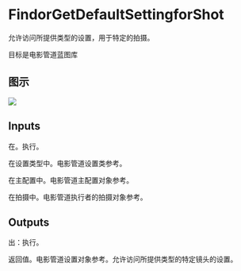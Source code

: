 # FindorGetDefaultSettingforShot

允许访问所提供类型的设置，用于特定的拍摄。

目标是电影管道蓝图库

## 图示

![]($-20221218-20082820.png)

## Inputs

在。执行。

在设置类型中。电影管道设置类参考。

在主配置中。电影管道主配置对象参考。

在拍摄中。电影管道执行者的拍摄对象参考。  

## Outputs

出：执行。

返回值。电影管道设置对象参考。允许访问所提供类型的特定镜头的设置。
